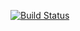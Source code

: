[![Build Status](https://travis-ci.org/kakTyzZ/python-project-lvl1.svg?branch=master)](https://travis-ci.org/kakTyzZ/python-project-lvl1)